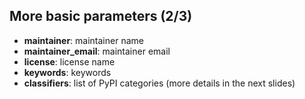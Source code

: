 ## More basic parameters (2/3)

- **maintainer**: maintainer name
- **maintainer_email**: maintainer email
- **license**: license name
- **keywords**: keywords
- **classifiers**: list of PyPI categories (more details in the next slides)
